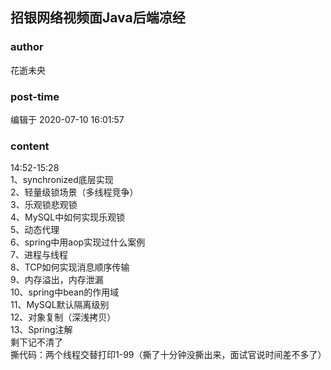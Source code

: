 ## 招银网络视频面Java后端凉经
### author 
花逝未央
### post-time 

编辑于  2020-07-10 16:01:57
### content 
<div class="post-topic-des nc-post-content">
 <div>
  14:52-15:28
 </div>
 <div>
  1、synchronized底层实现
 </div>
 <div>
  2、轻量级锁场景（多线程竞争）
 </div>
 <div>
  3、乐观锁悲观锁
 </div>
 <div>
  4、MySQL中如何实现乐观锁
 </div>
 <div>
  5、动态代理
 </div>
 <div>
  6、spring中用aop实现过什么案例
 </div>
 <div>
  7、进程与线程
 </div>
 <div>
  8、TCP如何实现消息顺序传输
 </div>
 <div>
  9、内存溢出，内存泄漏
 </div>
 <div>
  10、spring中bean的作用域
 </div>
 <div>
  11、MySQL默认隔离级别
 </div>
 <div>
  12、对象复制（深浅拷贝）
 </div>
 <div>
  13、Spring注解
 </div>
 <div>
  剩下记不清了
 </div>
 <div>
 </div>
 <div>
  撕代码：两个线程交替打印1-99（撕了十分钟没撕出来，面试官说时间差不多了）
 </div>
 <div>
  <br/>
 </div>
 <div>
  <br/>
 </div>
</div>
